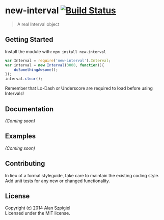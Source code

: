 # new-interval [![Build Status](https://secure.travis-ci.org/alanszp/new-interval.png?branch=master)](http://travis-ci.org/alanszp/new-interval)

> A real Interval object


## Getting Started

Install the module with: `npm install new-interval`

```js
var Interval = require('new-interval').Interval;
var interval = new Interval(3000, function(){
	doSomethingAwsome();
});
interval.clear();
```
Remember that Lo-Dash or Underscore are required to load before using Intervals!

## Documentation

_(Coming soon)_


## Examples

_(Coming soon)_


## Contributing

In lieu of a formal styleguide, take care to maintain the existing coding style. Add unit tests for any new or changed functionality.


## License

Copyright (c) 2014 Alan Szpigiel  
Licensed under the MIT license.
